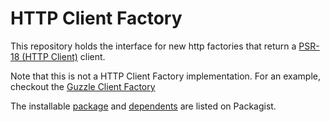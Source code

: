 HTTP Client Factory
===========

This repository holds the interface for new http factories that return a [PSR-18 (HTTP Client)][psr-url] client.

Note that this is not a HTTP Client Factory implementation. For an example, checkout the [Guzzle Client Factory][guzzle-client-url]

The installable [package][package-url] and [dependents][implementation-url] are listed on Packagist.

[psr-url]: https://www.php-fig.org/psr/psr-18
[package-url]: https://packagist.org/packages/einar-johan/http-client-factory
[guzzle-client-url]: https://packagist.org/packages/einar-johan/guzzle-client-factory
[implementation-url]: https://packagist.org/packages/einar-johan/http-client-factory/dependents
